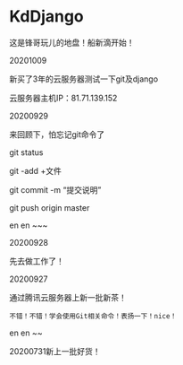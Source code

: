 # KdDjango
这是锋哥玩儿的地盘！船新滴开始！

20201009

新买了3年的云服务器测试一下git及django


云服务器主机IP：81.71.139.152 


20200929


来回顾下，怕忘记git命令了


 git status

 git -add +文件

 git commit -m “提交说明”

 git push origin master   

en en ~~~


20200928

先去做工作了！


20200927 

通过腾讯云服务器上新一批新茶！


    不错！不错！学会使用Git相关命令！表扬一下！nice！


en en ~~

20200731新上一批好货！
